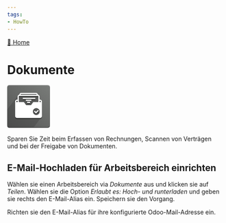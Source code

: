 ```yaml
---
tags:
- HowTo
---
```

[🔗 Home](/)
# Dokumente
![icon_odoo_document_inbox](assets/icon_odoo_document_inbox.png)

Sparen Sie Zeit beim Erfassen von Rechnungen, Scannen von Verträgen und bei der Freigabe von Dokumenten.

## E-Mail-Hochladen für Arbeitsbereich einrichten

Wählen sie einen Arbeitsbereich via *Dokumente* aus und klicken sie auf *Teilen*. Wählen sie die Option *Erlaubt es: Hoch- und runterladen* und geben sie rechts den E-Mail-Alias ein. Speichern sie den Vorgang.

Richten sie den E-Mail-Alias für ihre konfigurierte Odoo-Mail-Adresse ein.